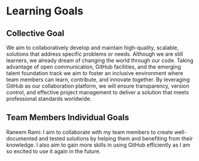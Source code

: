 # Learning Goals

## Collective Goal

We aim to collaboratively develop and maintain high-quality, scalable, solutions
that address specific problems or needs. Although we are still learners,
we already dream
of changing the world through our code. Taking advantage of open communication,
GitHub facilities, and the emerging talent foundation track we aim to foster an
inclusive environment where team members can learn, contribute, and innovate
together.
By leveraging GitHub as our collaboration platform, we will ensure transparency,
version control, and effective project management to deliver a solution that meets
professional standards worldwide.

## Team Members Individual Goals

Raneem Rami: I aim to collaborate with my team members to create well-documented
and tested solutions by helping them and benefiting from their knowledge. I also
aim to gain more skills in using GitHub efficiently as I am so excited to use it
again in the future.

